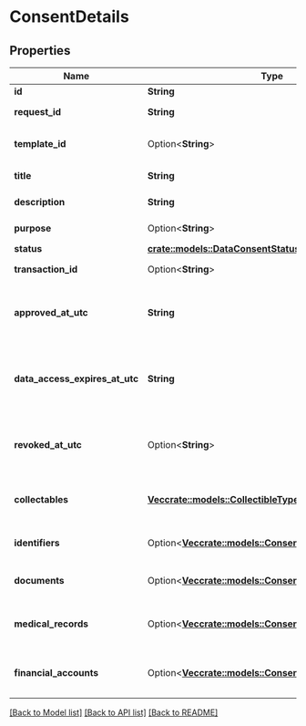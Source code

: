 # ConsentDetails

## Properties

Name | Type | Description | Notes
------------ | ------------- | ------------- | -------------
**id** | **String** | Consent id. | 
**request_id** | **String** | Consent request id. | 
**template_id** | Option<**String**> | Consent request template id. | [optional]
**title** | **String** | Consent title. | 
**description** | **String** | Consent description. | 
**purpose** | Option<**String**> | Consent purpose. | [optional]
**status** | [**crate::models::DataConsentStatus**](DataConsentStatus.md) |  | 
**transaction_id** | Option<**String**> | Transaction id. | [optional]
**approved_at_utc** | **String** | Consent approval datetime in UTC timezone. | 
**data_access_expires_at_utc** | **String** | Data access expiration datetime in UTC timezone. | 
**revoked_at_utc** | Option<**String**> | Consent revocation datetime in UTC timezone. | [optional]
**collectables** | [**Vec<crate::models::CollectibleTypes>**](CollectibleTypes.md) | List of supported collectible types. | 
**identifiers** | Option<[**Vec<crate::models::ConsentedIdentifier>**](ConsentedIdentifier.md)> | Consented identity details. | [optional]
**documents** | Option<[**Vec<crate::models::ConsentedDocument>**](ConsentedDocument.md)> | List of consented documents. | [optional]
**medical_records** | Option<[**Vec<crate::models::ConsentedMedicalRecord>**](ConsentedMedicalRecord.md)> | List of consented medical records. | [optional]
**financial_accounts** | Option<[**Vec<crate::models::ConsentedFinancialAccount>**](ConsentedFinancialAccount.md)> | List of consented financial accounts. | [optional]

[[Back to Model list]](../README.md#documentation-for-models) [[Back to API list]](../README.md#documentation-for-api-endpoints) [[Back to README]](../README.md)


